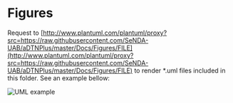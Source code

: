 # Figures

Request to [http://www.plantuml.com/plantuml/proxy?src=https://raw.githubusercontent.com/SeNDA-UAB/aDTNPlus/master/Docs/Figures/FILE](http://www.plantuml.com/plantuml/proxy?src=https://raw.githubusercontent.com/SeNDA-UAB/aDTNPlus/master/Docs/Figures/FILE) to render \*.uml files included in this folder. See an example bellow:

![UML example](http://www.plantuml.com/plantuml/proxy?src=https://raw.githubusercontent.com/SeNDA-UAB/aDTNPlus/master/Docs/Figures/bundleCD.uml)